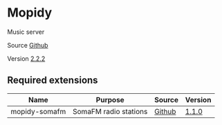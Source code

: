 # Mopidy

Music server

Source [Github](https://github.com/mopidy/mopidy)

Version [2.2.2](https://github.com/mopidy/mopidy/releases/tag/v2.2.2)

## Required extensions

| Name                | Purpose                   | Source                                                      | Version                                                                          |
|---------------------|---------------------------|-------------------------------------------------------------|----------------------------------------------------------------------------------|
| mopidy-somafm       | SomaFM radio stations     | [Github](https://github.com/AlexandrePTJ/mopidy-somafm)     | [1.1.0](https://github.com/AlexandrePTJ/mopidy-somafm/releases/tag/1.1.0)        |
